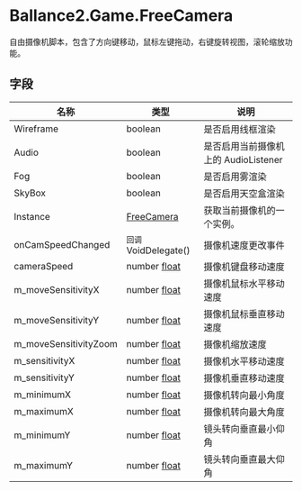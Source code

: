 ﻿# Ballance2.Game.FreeCamera 
自由摄像机脚本，包含了方向键移动，鼠标左键拖动，右键旋转视图，滚轮缩放功能。

## 字段

|名称|类型|说明|
|---|---|---|
|Wireframe|boolean |是否启用线框渲染|
|Audio|boolean |是否启用当前摄像机上的 AudioListener|
|Fog|boolean |是否启用雾渲染|
|SkyBox|boolean |是否启用天空盒渲染|
|Instance|[FreeCamera](./Ballance2.Game.FreeCamera.md) |获取当前摄像机的一个实例。|
|onCamSpeedChanged|`回调` VoidDelegate() |摄像机速度更改事件|
|cameraSpeed|number [float](../types.md)|摄像机键盘移动速度|
|m_moveSensitivityX|number [float](../types.md)|摄像机鼠标水平移动速度|
|m_moveSensitivityY|number [float](../types.md)|摄像机鼠标垂直移动速度|
|m_moveSensitivityZoom|number [float](../types.md)|摄像机缩放速度|
|m_sensitivityX|number [float](../types.md)|摄像机水平移动速度|
|m_sensitivityY|number [float](../types.md)|摄像机垂直移动速度|
|m_minimumX|number [float](../types.md)|摄像机转向最小角度|
|m_maximumX|number [float](../types.md)|摄像机转向最大角度|
|m_minimumY|number [float](../types.md)|镜头转向垂直最小仰角|
|m_maximumY|number [float](../types.md)|镜头转向垂直最大仰角|

